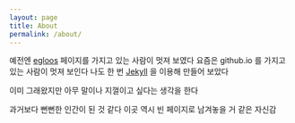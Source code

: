 ```yaml
---
layout: page
title: About
permalink: /about/
---
```


예전엔 [egloos](http://egloos.com/) 페이지를 가지고 있는 사람이 멋져 보였다 
요즘은 github.io 를 가지고 있는 사람이 멋져 보인다 
나도 한 번 [Jekyll](https://jekyllrb.com/) 을 이용해 만들어 보았다 

이미 그래왔지만 
아무 말이나 지껄이고 싶다는 생각을 한다 

과거보다 뻔뻔한 인간이 된 것 같다 
이곳 역시 빈 페이지로 남겨놓을 거 같은 자신감
